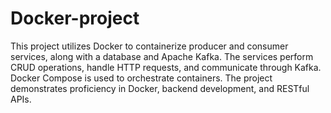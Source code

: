 # Docker-project
This project utilizes Docker to containerize producer and consumer services, along with a database and Apache Kafka. The services perform CRUD operations, handle HTTP requests, and communicate through Kafka. Docker Compose is used to orchestrate containers. The project demonstrates proficiency in Docker, backend development, and RESTful APIs.
